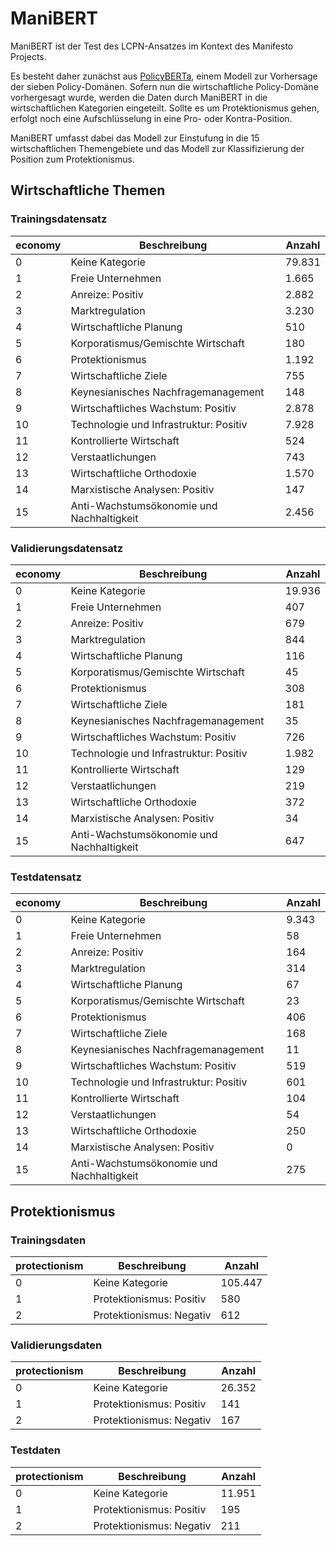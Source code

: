 # ManiBERT

ManiBERT ist der Test des LCPN-Ansatzes im Kontext des Manifesto Projects.

Es besteht daher zunächst aus [PolicyBERTa](https://github.com/NiksMer/PolicyBERTa), einem Modell zur Vorhersage der sieben Policy-Domänen.
Sofern nun die wirtschaftliche Policy-Domäne vorhergesagt wurde, werden die Daten durch ManiBERT in die wirtschaftlichen Kategorien eingeteilt. Sollte es um Protektionismus gehen, erfolgt noch eine Aufschlüsselung in eine Pro- oder Kontra-Position.

ManiBERT umfasst dabei das Modell zur Einstufung in die 15 wirtschaftlichen Themengebiete und das Modell zur Klassifizierung der Position zum Protektionismus.

## Wirtschaftliche Themen

### Trainingsdatensatz

| economy | Beschreibung                              | Anzahl |
|---------|-------------------------------------------|--------|
| 0       | Keine Kategorie                           | 79.831 |
| 1       | Freie Unternehmen                         | 1.665  |
| 2       | Anreize: Positiv                          | 2.882  |
| 3       | Marktregulation                           | 3.230  |
| 4       | Wirtschaftliche Planung                   | 510    |
| 5       | Korporatismus/Gemischte Wirtschaft        | 180    |
| 6       | Protektionismus                           | 1.192  |
| 7       | Wirtschaftliche Ziele                     | 755    |
| 8       | Keynesianisches Nachfragemanagement       | 148    |
| 9       | Wirtschaftliches Wachstum: Positiv        | 2.878  |
| 10      | Technologie und Infrastruktur: Positiv    | 7.928  |
| 11      | Kontrollierte Wirtschaft                  | 524    |
| 12      | Verstaatlichungen                         | 743    |
| 13      | Wirtschaftliche Orthodoxie                | 1.570  |
| 14      | Marxistische Analysen: Positiv            | 147    |
| 15      | Anti-Wachstumsökonomie und Nachhaltigkeit | 2.456  |

### Validierungsdatensatz

| economy | Beschreibung                              | Anzahl |
|---------|-------------------------------------------|--------|
| 0       | Keine Kategorie                           | 19.936 |
| 1       | Freie Unternehmen                         | 407  |
| 2       | Anreize: Positiv                          | 679  |
| 3       | Marktregulation                           | 844  |
| 4       | Wirtschaftliche Planung                   | 116    |
| 5       | Korporatismus/Gemischte Wirtschaft        | 45    |
| 6       | Protektionismus                           | 308  |
| 7       | Wirtschaftliche Ziele                     | 181    |
| 8       | Keynesianisches Nachfragemanagement       | 35    |
| 9       | Wirtschaftliches Wachstum: Positiv        | 726  |
| 10      | Technologie und Infrastruktur: Positiv    | 1.982  |
| 11      | Kontrollierte Wirtschaft                  | 129    |
| 12      | Verstaatlichungen                         | 219    |
| 13      | Wirtschaftliche Orthodoxie                | 372  |
| 14      | Marxistische Analysen: Positiv            | 34   |
| 15      | Anti-Wachstumsökonomie und Nachhaltigkeit | 647  |
### Testdatensatz

| economy | Beschreibung                              | Anzahl |
|---------|-------------------------------------------|--------|
| 0       | Keine Kategorie                           | 9.343 |
| 1       | Freie Unternehmen                         | 58  |
| 2       | Anreize: Positiv                          | 164  |
| 3       | Marktregulation                           | 314  |
| 4       | Wirtschaftliche Planung                   | 67    |
| 5       | Korporatismus/Gemischte Wirtschaft        | 23    |
| 6       | Protektionismus                           | 406  |
| 7       | Wirtschaftliche Ziele                     | 168    |
| 8       | Keynesianisches Nachfragemanagement       | 11    |
| 9       | Wirtschaftliches Wachstum: Positiv        | 519  |
| 10      | Technologie und Infrastruktur: Positiv    | 601  |
| 11      | Kontrollierte Wirtschaft                  | 104    |
| 12      | Verstaatlichungen                         | 54    |
| 13      | Wirtschaftliche Orthodoxie                | 250  |
| 14      | Marxistische Analysen: Positiv            | 0  |
| 15      | Anti-Wachstumsökonomie und Nachhaltigkeit | 275  |

## Protektionismus


### Trainingsdaten

| protectionism | Beschreibung                              | Anzahl |
|---------|-------------------------------------------|--------|
| 0       | Keine Kategorie                           | 105.447 |
| 1       | Protektionismus: Positiv                  | 580  |
| 2       | Protektionismus: Negativ                  | 612  |

### Validierungsdaten

| protectionism | Beschreibung                              | Anzahl |
|---------|-------------------------------------------|--------|
| 0       | Keine Kategorie                           | 26.352 |
| 1       | Protektionismus: Positiv                  | 141  |
| 2       | Protektionismus: Negativ                  | 167  |

### Testdaten

| protectionism | Beschreibung                              | Anzahl |
|---------|-------------------------------------------|--------|
| 0       | Keine Kategorie                           | 11.951 |
| 1       | Protektionismus: Positiv                  | 195  |
| 2       | Protektionismus: Negativ                  | 211  |